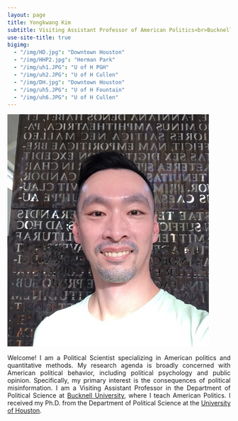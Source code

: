 ```yaml
---
layout: page
title: Yongkwang Kim
subtitle: Visiting Assistant Professor of American Politics<br>Bucknell University
use-site-title: true
bigimg:
  - "/img/HD.jpg": "Downtown Houston"
  - "/img/HHP2.jpg": "Herman Park"
  - "/img/uh1.JPG": "U of H PGH"
  - "/img/uh2.JPG": "U of H Cullen"
  - "/img/DH.jpg": "Downtown Houston"
  - "/img/uh5.JPG": "U of H Fountain"
  - "/img/uh6.JPG": "U of H Cullen"
---
```


<img src="/img/kp7.jpg" class="wrap align-right" alt="k profile">

<p align="justify">Welcome! I am a Political Scientist specializing in American politics and quantitative methods. My research agenda is broadly concerned with American political behavior, including political psychology and public opinion. Specifically, my primary interest is the consequences  of political misinformation. I am a Visiting Assistant Professor in the Department of Political Science at <a href="https://www.bucknell.edu/" target="_blank">Bucknell University</a>, where I teach American Politics. I received my Ph.D. from the Department of Political Science at the <a href="https://www.uh.edu/class/political-science/" target="_blank">University of Houston</a>.
  

  
